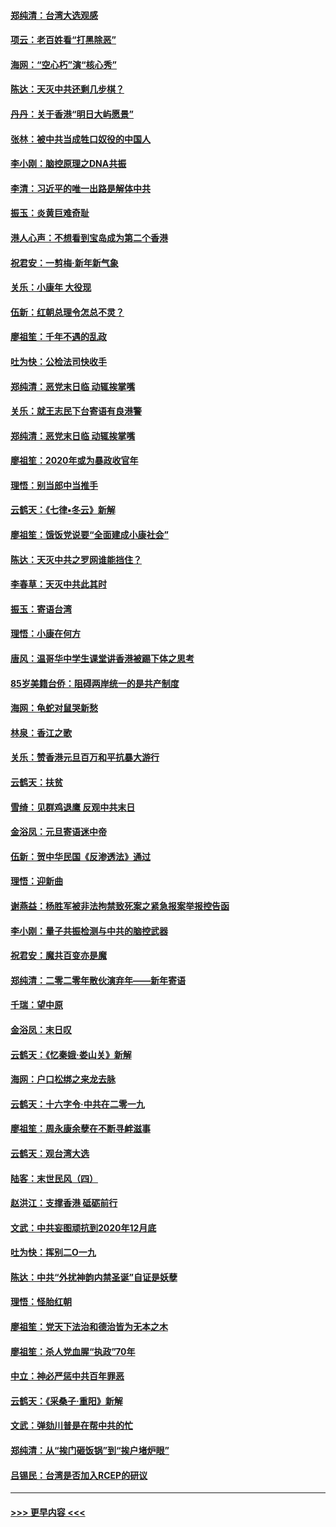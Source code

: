 #### [郑纯清：台湾大选观感](../pages/nsc993/n11786210.md?t=01120922) 
#### [项云：老百姓看“打黑除恶”](../pages/nsc993/n11785398.md?t=01120922) 
#### [海网：“空心朽”演“核心秀”](../pages/nsc993/n11783874.md?t=01120922) 
#### [陈达：天灭中共还剩几步棋？](../pages/nsc993/n11783719.md?t=01120922) 
#### [丹丹：关于香港“明日大屿愿景”](../pages/nsc993/n11783273.md?t=01120922) 
#### [张林：被中共当成牲口奴役的中国人](../pages/nsc993/n11782397.md?t=01120922) 
#### [李小刚：脑控原理之DNA共振](../pages/nsc993/n11780962.md?t=01120922) 
#### [李清：习近平的唯一出路是解体中共](../pages/nsc993/n11780866.md?t=01120922) 
#### [振玉：炎黄巨难奇耻](../pages/nsc993/n11779632.md?t=01120922) 
#### [港人心声：不想看到宝岛成为第二个香港](../pages/nsc993/n11778817.md?t=01120922) 
#### [祝君安：一剪梅‧新年新气象](../pages/nsc993/n11776340.md?t=01120922) 
#### [关乐：小康年 大役现](../pages/nsc993/n11774213.md?t=01120922) 
#### [伍新：红朝总理令怎总不灵？](../pages/nsc993/n11770813.md?t=01120922) 
#### [廖祖笙：千年不遇的乱政](../pages/nsc993/n11770373.md?t=01120922) 
#### [吐为快：公检法司快收手](../pages/nsc993/n11770359.md?t=01120922) 
#### [郑纯清：恶党末日临 动辄挨掌嘴](../pages/nsc993/n11769912.md?t=01120922) 
#### [关乐：就王志民下台寄语有良港警](../pages/nsc993/n11769903.md?t=01120922) 
#### [郑纯清：恶党末日临 动辄挨掌嘴](../pages/nsc993/n11769356.md?t=01120922) 
#### [廖祖笙：2020年或为暴政收官年](../pages/nsc993/n11768216.md?t=01120922) 
#### [理悟：别当郎中当推手](../pages/nsc993/n11768243.md?t=01120922) 
#### [云鹤天：《七律▪冬云》新解](../pages/nsc993/n11768204.md?t=01120922) 
#### [廖祖笙：饿饭党说要“全面建成小康社会”](../pages/nsc993/n11767482.md?t=01120922) 
#### [陈达：天灭中共之罗网谁能挡住？](../pages/nsc993/n11767465.md?t=01120922) 
#### [李春草：天灭中共此其时](../pages/nsc993/n11767452.md?t=01120922) 
#### [振玉：寄语台湾](../pages/nsc993/n11767432.md?t=01120922) 
#### [理悟：小康在何方](../pages/nsc993/n11767394.md?t=01120922) 
#### [唐风：温哥华中学生课堂讲香港被踢下体之思考](../pages/nsc993/n11766848.md?t=01120922) 
#### [85岁美籍台侨：阻碍两岸统一的是共产制度](../pages/nsc993/n11765043.md?t=01120922) 
#### [海网：龟蛇对鼠哭新愁](../pages/nsc993/n11764895.md?t=01120922) 
#### [林泉：香江之歌](../pages/nsc993/n11764415.md?t=01120922) 
#### [关乐：赞香港元旦百万和平抗暴大游行](../pages/nsc993/n11764382.md?t=01120922) 
#### [云鹤天：扶贫](../pages/nsc993/n11764245.md?t=01120922) 
#### [雪绮：见群鸡退鹰  反观中共末日](../pages/nsc993/n11762112.md?t=01120922) 
#### [金浴凤：元旦寄语迷中帝](../pages/nsc993/n11761788.md?t=01120922) 
#### [伍新：贺中华民国《反渗透法》通过](../pages/nsc993/n11761994.md?t=01120922) 
#### [理悟：迎新曲](../pages/nsc993/n11761152.md?t=01120922) 
#### [谢燕益：杨胜军被非法拘禁致死案之紧急报案举报控告函](../pages/nsc993/n11756134.md?t=01120922) 
#### [李小刚：量子共振检测与中共的脑控武器](../pages/nsc993/n11754518.md?t=01120922) 
#### [祝君安：魔共百变亦是魔](../pages/nsc993/n11754469.md?t=01120922) 
#### [郑纯清：二零二零年散伙演弃年——新年寄语](../pages/nsc993/n11754195.md?t=01120922) 
#### [千瑞：望中原](../pages/nsc993/n11754159.md?t=01120922) 
#### [金浴凤：末日叹](../pages/nsc993/n11752359.md?t=01120922) 
#### [云鹤天：《忆秦娥‧娄山关》新解](../pages/nsc993/n11752348.md?t=01120922) 
#### [海网：户口松绑之来龙去脉](../pages/nsc993/n11752328.md?t=01120922) 
#### [云鹤天：十六字令‧中共在二零一九](../pages/nsc993/n11752305.md?t=01120922) 
#### [廖祖笙：周永康余孽在不断寻衅滋事](../pages/nsc993/n11751013.md?t=01120922) 
#### [云鹤天：观台湾大选](../pages/nsc993/n11751007.md?t=01120922) 
#### [陆客：末世民风（四）](../pages/nsc993/n11749203.md?t=01120922) 
#### [赵洪江：支撑香港 砥砺前行](../pages/nsc993/n11748482.md?t=01120922) 
#### [文武：中共妄图顽抗到2020年12月底](../pages/nsc993/n11748446.md?t=01120922) 
#### [吐为快：挥别二O一九](../pages/nsc993/n11748411.md?t=01120922) 
#### [陈达：中共“外扰神韵内禁圣诞”自证是妖孽](../pages/nsc993/n11748226.md?t=01120922) 
#### [理悟：怪胎红朝](../pages/nsc993/n11748206.md?t=01120922) 
#### [廖祖笙：党天下法治和德治皆为无本之木](../pages/nsc993/n11748135.md?t=01120922) 
#### [廖祖笙：杀人党血腥“执政”70年](../pages/nsc993/n11745144.md?t=01120922) 
#### [中立：神必严惩中共百年罪恶](../pages/nsc993/n11744970.md?t=01120922) 
#### [云鹤天：《采桑子‧重阳》新解](../pages/nsc993/n11744948.md?t=01120922) 
#### [文武：弹劾川普是在帮中共的忙](../pages/nsc993/n11744758.md?t=01120922) 
#### [郑纯清：从“挨门砸饭锅”到“挨户堵炉眼”](../pages/nsc993/n11744745.md?t=01120922) 
#### [吕锡民：台湾是否加入RCEP的研议](../pages/nsc993/n11744701.md?t=01120922) 

----
#### [ >>> 更早内容 <<< ](../indexes/nsc993-earlier.md)
